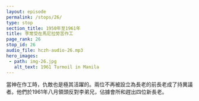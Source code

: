 ```yaml
---
layout: episode
permalink: /stops/26/
type: stop
section_title: 1950年至1961年
title: 李常受在馬尼拉勞苦作工
page_rank: 26
stop_id: 26
audio_file: hczh-audio-26.mp3
hero_images:
 - path: img-26.jpg
   alt_text: 1961 Turmoil in Manila
---
```


<!-- As God was working, the enemy was also fiercely active. The two senior co-workers who were not re-appointed as elders became dissenting ones. In August 1961, they led opposition against Brother Lee, seized the meeting hall, and evicted the four new elders.   -->

<!---
title: 李常受在馬尼拉勞苦作工
--->
當神在作工時，仇敵也是極其活躍的。兩位不再被設立為長老的前長老成了持異議者。他們於1961年八月領頭反對李弟兄，佔據會所和趕出四位新長老。


<!--- TRANSCRIPT
Yet, as God was working, the enemy was also fiercely active. During the appointment of the elders, the two senior co-workers, Brothers Meek and Wu, who had previously served as elders, were not reappointed. 

Eventually, they became dissenting ones and led opposition against Brother Lee. In 1961, turmoil erupted in the church in Manila, leading to days of chaos. The dissenting ones wrote on a long bench in the meeting hall: “Down with the four elders; cast out Witness Lee.” 

One morning in August 1961, an elder who usually attended morning watch at the meeting hall found four security personnel standing guard, with a notice posted on the door declaring that no one without the express permission of the Board of Trustees could enter. The meeting hall had been taken over. The four new elders urgently sent a telegram to Brother Lee in Taiwan to inform him of the situation. At that moment, Brother Lee pondered, “Will there be any result of my sowing, planting, and watering there for the past eleven years?” During the period from 1950 to 1960, he had spent one-third of his time in Manila and two-thirds in Taipei.

當神在作工時，仇敵也是極其活躍的。兩位前長老，即繆和吳弟兄不再被設立為長老。

最後他們成為異議者，開始反對李弟兄。馬尼拉召會於 1961 年發生了風波。持異 議者在會所長椅上寫下:「打倒四位長老，趕出李常受。」

1961 年八月的一個上午，一位常常到會所晨更的弟兄發現有四位警衛站在門口，門上張貼著任何人沒有董事會的允許不可進入。會所被佔去了。四位新長老立刻致電在臺灣的李弟兄，向他報告這邊的情形。當時李弟兄心想:「我已過十一年在這裏的撒種、栽種、澆灌，到底有沒有果效?」他從1950至1960年期間，三分之一的時間在馬尼拉，三分之二則在臺北。

-->